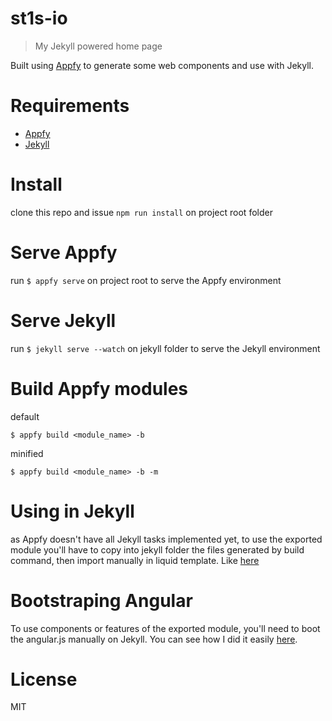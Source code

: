 # st1s-io
> My Jekyll powered home page

Built using [Appfy](https://appfy.org) to generate some web components and use with Jekyll.

# Requirements
- [Appfy](https://appfy.org)
- [Jekyll](https://jekyllrb.com)

# Install

clone this repo and issue `npm run install` on project root folder

# Serve Appfy
run `$ appfy serve` on project root to serve the Appfy environment

# Serve Jekyll
run `$ jekyll serve --watch` on jekyll folder to serve the Jekyll environment

# Build Appfy modules

default
```
$ appfy build <module_name> -b
```

minified
```
$ appfy build <module_name> -b -m
```

# Using in Jekyll
as Appfy doesn't have all Jekyll tasks implemented yet, to use the exported module you'll have to copy into jekyll folder the files generated by build command, then import manually in liquid template. Like [here](https://github.com/stewones/st1s-io/blob/master/jekyll/_includes/foot.static.html) 

# Bootstraping Angular
To use components or features of the exported module, you'll need to boot the angular.js manually on Jekyll. You can see how I did it easily [here](https://github.com/stewones/st1s-io/blob/master/jekyll/_includes/head.static.html).

# License
MIT